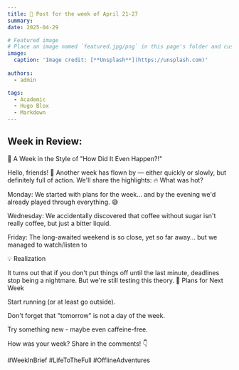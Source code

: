 ```yaml
---
title: 🎉 Post for the week of April 21-27
summary: 
date: 2025-04-29

# Featured image
# Place an image named `featured.jpg/png` in this page's folder and customize its options here.
image:
  caption: 'Image credit: [**Unsplash**](https://unsplash.com)'
  
authors:
  - admin

tags:
  - Academic
  - Hugo Blox
  - Markdown
---
```


## Week in Review:

📌 A Week in the Style of "How Did It Even Happen?!"

Hello, friends! 👋 Another week has flown by — either quickly or slowly, but definitely full of action. We'll share the highlights:
🔥 What was hot?

Monday: We started with plans for the week... and by the evening we'd already played through everything. 😅

Wednesday: We accidentally discovered that coffee without sugar isn't really coffee, but just a bitter liquid.

Friday: The long-awaited weekend is so close, yet so far away... but we managed to watch/listen to

💡 Realization

It turns out that if you don't put things off until the last minute, deadlines stop being a nightmare. But we're still testing this theory.
🎯 Plans for Next Week

Start running (or at least go outside).

Don't forget that "tomorrow" is not a day of the week.

Try something new - maybe even caffeine-free.

How was your week? Share in the comments! 👇

#WeekInBrief #LifeToTheFull #OfflineAdventures

